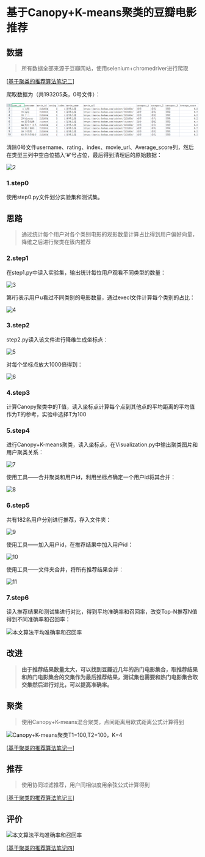 # 基于Canopy+K-means聚类的豆瓣电影推荐



## 数据

> 所有数据全部来源于豆瓣网站，使用selenium+chromedriver进行爬取

[[基于聚类的推荐算法笔记二](https://blog.csdn.net/jiaoooooo/article/details/119045527)]

爬取数据为（共193205条，0号文件）：

![1](https://github.com/JiaoZixun/Recommend_By_Canopy-K-means/blob/main/img/1.jpg)

清除0号文件username、rating、index、movie_url、Average_score列，然后在类型三列中空白位插入‘#’号占位，最后得到清理后的原始数据：

![2](D:\GitHub_混合聚类推荐算法\img\2.jpg)

### 1.step0

使用step0.py文件划分实验集和测试集。

## 思路

> 通过统计每个用户对各个类别电影的观影数量计算占比得到用户偏好向量，降维之后进行聚类在簇内推荐

### 2.step1

在step1.py中读入实验集，输出统计每位用户观看不同类型的数量：

![3](D:\GitHub_混合聚类推荐算法\img\3.jpg)

第i行表示用户u看过不同类别的电影数量，通过execl文件计算每个类别的占比：

![4](D:\GitHub_混合聚类推荐算法\img\4.jpg)

### 3.step2

step2.py读入该文件进行降维生成坐标点：

![5](D:\GitHub_混合聚类推荐算法\img\5.jpg)

对每个坐标点放大1000倍得到：

![6](D:\GitHub_混合聚类推荐算法\img\6.jpg)

### 4.step3

计算Canopy聚类中的T值，读入坐标点计算每个点到其他点的平均距离的平均值作为T的参考，实验中选择T为100

### 5.step4

进行Canopy+K-means聚类，读入坐标点，在Visualization.py中输出聚类图片和用户聚类关系：

![7](D:\GitHub_混合聚类推荐算法\img\7.jpg)

使用工具——合并聚类和用户id，利用坐标点确定一个用户id将其合并：

![8](D:\GitHub_混合聚类推荐算法\img\8.jpg)

### 6.step5

共有182名用户分别进行推荐，存入文件夹：

![9](D:\GitHub_混合聚类推荐算法\img\9.jpg)

使用工具——加入用户id，在推荐结果中加入用户id：

![10](D:\GitHub_混合聚类推荐算法\img\10.jpg)

使用工具——文件夹合并，将所有推荐结果合并：

![11](D:\GitHub_混合聚类推荐算法\img\11.jpg)

### 7.step6

读入推荐结果和测试集进行对比，得到平均准确率和召回率，改变Top-N推荐N值得到不同准确率和召回率：

![本文算法平均准确率和召回率](D:\GitHub_混合聚类推荐算法\img\本文算法平均准确率和召回率.jpg)



## 改进

> **由于推荐结果数量太大，可以找到豆瓣近几年的热门电影集合，取推荐结果和热门电影集合的交集作为最后推荐结果，测试集也需要和热门电影集合取交集然后进行对比，可以提高准确率。**

## 聚类

> 使用Canopy+K-means混合聚类，点间距离用欧式距离公式计算得到

![Canopy+K-means聚类T1=100,T2=100，K=4](D:\GitHub_混合聚类推荐算法\img\Canopy+K-means聚类T1=100,T2=100，K=4.png)

[[基于聚类的推荐算法笔记一](https://blog.csdn.net/jiaoooooo/article/details/119045349)]

## 推荐

> 使用协同过滤推荐，用户间相似度用余弦公式计算得到

[[基于聚类的推荐算法笔记三](https://blog.csdn.net/jiaoooooo/article/details/119573288)]

## 评价

![本文算法平均准确率和召回率](D:\GitHub_混合聚类推荐算法\img\本文算法平均准确率和召回率.jpg)

[[基于聚类的推荐算法笔记四](https://blog.csdn.net/jiaoooooo/article/details/119573497)]
